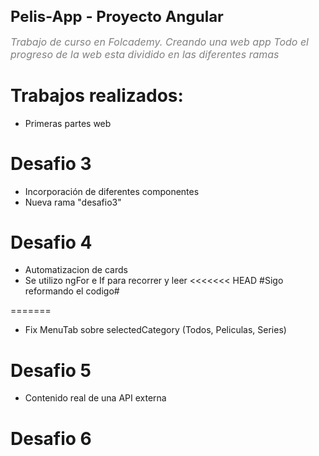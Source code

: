 <h1 style="font-size: 24px; font-weight: bold;">Pelis-App - Proyecto Angular </h1>

<p style="font-size: 16px; color: gray; font-style: italic;">Trabajo de curso en Folcademy. Creando una web app
Todo el progreso de la web esta dividido en las diferentes ramas</p>

# Trabajos realizados:
 - Primeras partes web

 # Desafio 3
 - Incorporación de diferentes componentes
 - Nueva rama "desafio3" 

# Desafio 4
 - Automatizacion de cards
 - Se utilizo ngFor e If para recorrer y leer
<<<<<<< HEAD
 #Sigo reformando el codigo#
 
=======
 - Fix MenuTab sobre selectedCategory (Todos, Peliculas, Series)
 
# Desafio 5
 - Contenido real de una API externa

# Desafio 6


